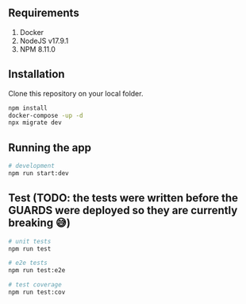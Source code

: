 ## Requirements
1. Docker
2. NodeJS v17.9.1
3. NPM 8.11.0

## Installation
Clone this repository on your local folder.
```bash
npm install
docker-compose -up -d
npx migrate dev

```

## Running the app

```bash
# development
npm run start:dev
```

## Test (TODO: the tests were written before the GUARDS were deployed so they are currently breaking 😅)

```bash
# unit tests
npm run test

# e2e tests
npm run test:e2e

# test coverage
npm run test:cov
```
